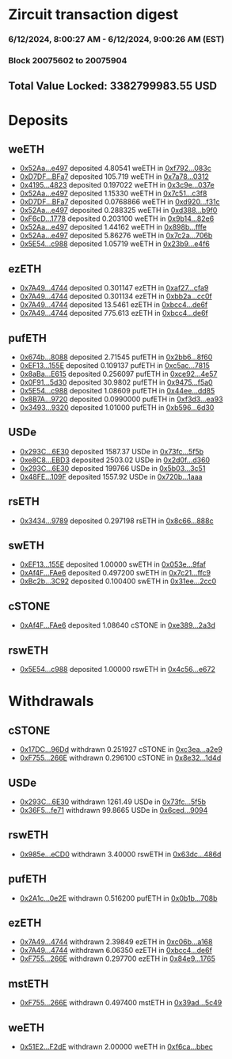 # Zircuit transaction digest
### 6/12/2024, 8:00:27 AM - 6/12/2024, 9:00:26 AM (EST)
### Block 20075602 to 20075904

## Total Value Locked: 3382799983.55 USD

# Deposits
## weETH
- [0x52Aa...e497](https://etherscan.io/address/0x52Aa899454998Be5b000Ad077a46Bbe360F4e497) deposited 4.80541 weETH in [0xf792...083c](https://etherscan.io/tx/0x52Aa899454998Be5b000Ad077a46Bbe360F4e497)
- [0xD7DF...BFa7](https://etherscan.io/address/0xD7DF7E085214743530afF339aFC420c7c720BFa7) deposited 105.719 weETH in [0x7a78...0312](https://etherscan.io/tx/0xD7DF7E085214743530afF339aFC420c7c720BFa7)
- [0x4195...4823](https://etherscan.io/address/0x41958cBB61D3b810111316E1941bf8c0cB2c4823) deposited 0.197022 weETH in [0x3c9e...037e](https://etherscan.io/tx/0x41958cBB61D3b810111316E1941bf8c0cB2c4823)
- [0x52Aa...e497](https://etherscan.io/address/0x52Aa899454998Be5b000Ad077a46Bbe360F4e497) deposited 1.15330 weETH in [0x7c51...c3f8](https://etherscan.io/tx/0x52Aa899454998Be5b000Ad077a46Bbe360F4e497)
- [0xD7DF...BFa7](https://etherscan.io/address/0xD7DF7E085214743530afF339aFC420c7c720BFa7) deposited 0.0768866 weETH in [0xd920...f31c](https://etherscan.io/tx/0xD7DF7E085214743530afF339aFC420c7c720BFa7)
- [0x52Aa...e497](https://etherscan.io/address/0x52Aa899454998Be5b000Ad077a46Bbe360F4e497) deposited 0.288325 weETH in [0xd388...b9f0](https://etherscan.io/tx/0x52Aa899454998Be5b000Ad077a46Bbe360F4e497)
- [0xF6cD...1778](https://etherscan.io/address/0xF6cD2c3A803054c0a9934e6C8B01E0d17cF71778) deposited 0.203100 weETH in [0x9b14...82e6](https://etherscan.io/tx/0xF6cD2c3A803054c0a9934e6C8B01E0d17cF71778)
- [0x52Aa...e497](https://etherscan.io/address/0x52Aa899454998Be5b000Ad077a46Bbe360F4e497) deposited 1.44162 weETH in [0x898b...fffe](https://etherscan.io/tx/0x52Aa899454998Be5b000Ad077a46Bbe360F4e497)
- [0x52Aa...e497](https://etherscan.io/address/0x52Aa899454998Be5b000Ad077a46Bbe360F4e497) deposited 5.86276 weETH in [0x7c2a...706b](https://etherscan.io/tx/0x52Aa899454998Be5b000Ad077a46Bbe360F4e497)
- [0x5E54...c988](https://etherscan.io/address/0x5E542063B692Af5a79a3EFF36b2B2aC8f762c988) deposited 1.05719 weETH in [0x23b9...e4f6](https://etherscan.io/tx/0x5E542063B692Af5a79a3EFF36b2B2aC8f762c988)
## ezETH
- [0x7A49...4744](https://etherscan.io/address/0x7A493Be5c2ce014cD049Bf178a1ac0Db1B434744) deposited 0.301147 ezETH in [0xaf27...cfa9](https://etherscan.io/tx/0x7A493Be5c2ce014cD049Bf178a1ac0Db1B434744)
- [0x7A49...4744](https://etherscan.io/address/0x7A493Be5c2ce014cD049Bf178a1ac0Db1B434744) deposited 0.301134 ezETH in [0xbb2a...cc0f](https://etherscan.io/tx/0x7A493Be5c2ce014cD049Bf178a1ac0Db1B434744)
- [0x7A49...4744](https://etherscan.io/address/0x7A493Be5c2ce014cD049Bf178a1ac0Db1B434744) deposited 13.5461 ezETH in [0xbcc4...de6f](https://etherscan.io/tx/0x7A493Be5c2ce014cD049Bf178a1ac0Db1B434744)
- [0x7A49...4744](https://etherscan.io/address/0x7A493Be5c2ce014cD049Bf178a1ac0Db1B434744) deposited 775.613 ezETH in [0xbcc4...de6f](https://etherscan.io/tx/0x7A493Be5c2ce014cD049Bf178a1ac0Db1B434744)
## pufETH
- [0x674b...8088](https://etherscan.io/address/0x674b9315b157850223399153529221C3d7308088) deposited 2.71545 pufETH in [0x2bb6...8f60](https://etherscan.io/tx/0x674b9315b157850223399153529221C3d7308088)
- [0xEF13...155E](https://etherscan.io/address/0xEF13B0272700ca22C57E055f0d2ad40d6C78155E) deposited 0.109137 pufETH in [0xc5ac...7815](https://etherscan.io/tx/0xEF13B0272700ca22C57E055f0d2ad40d6C78155E)
- [0x8aBa...E615](https://etherscan.io/address/0x8aBa40076Db7a6b36Beec8f2A35faE55D09aE615) deposited 0.256097 pufETH in [0xce92...4e57](https://etherscan.io/tx/0x8aBa40076Db7a6b36Beec8f2A35faE55D09aE615)
- [0x0F91...5d30](https://etherscan.io/address/0x0F917C471bd01fc2e335cF08fc3781a60b005d30) deposited 30.9802 pufETH in [0x9475...f5a0](https://etherscan.io/tx/0x0F917C471bd01fc2e335cF08fc3781a60b005d30)
- [0x5E54...c988](https://etherscan.io/address/0x5E542063B692Af5a79a3EFF36b2B2aC8f762c988) deposited 1.08609 pufETH in [0x44ee...dd85](https://etherscan.io/tx/0x5E542063B692Af5a79a3EFF36b2B2aC8f762c988)
- [0x8B7A...9720](https://etherscan.io/address/0x8B7A3c57eb9C6Bc5a2144E4244396b4917A19720) deposited 0.0990000 pufETH in [0xf3d3...ea93](https://etherscan.io/tx/0x8B7A3c57eb9C6Bc5a2144E4244396b4917A19720)
- [0x3493...9320](https://etherscan.io/address/0x3493B4307A329E67A5d0ccF9D984e1f0E4F09320) deposited 1.01000 pufETH in [0xb596...6d30](https://etherscan.io/tx/0x3493B4307A329E67A5d0ccF9D984e1f0E4F09320)
## USDe
- [0x293C...6E30](https://etherscan.io/address/0x293C6937D8D82e05B01335F7B33FBA0c8e256E30) deposited 1587.37 USDe in [0x73fc...5f5b](https://etherscan.io/tx/0x293C6937D8D82e05B01335F7B33FBA0c8e256E30)
- [0xe8C8...EBD3](https://etherscan.io/address/0xe8C8eA20A7c47DD979947F1a6229Ff9AC68fEBD3) deposited 2503.02 USDe in [0x2d0f...d360](https://etherscan.io/tx/0xe8C8eA20A7c47DD979947F1a6229Ff9AC68fEBD3)
- [0x293C...6E30](https://etherscan.io/address/0x293C6937D8D82e05B01335F7B33FBA0c8e256E30) deposited 199766 USDe in [0x5b03...3c51](https://etherscan.io/tx/0x293C6937D8D82e05B01335F7B33FBA0c8e256E30)
- [0x48FE...109F](https://etherscan.io/address/0x48FEF3b02d4d2Ba8cf4921B58eDB8386e526109F) deposited 1557.92 USDe in [0x720b...1aaa](https://etherscan.io/tx/0x48FEF3b02d4d2Ba8cf4921B58eDB8386e526109F)
## rsETH
- [0x3434...9789](https://etherscan.io/address/0x34349c5569e7B846c3558961552D2202760A9789) deposited 0.297198 rsETH in [0x8c66...888c](https://etherscan.io/tx/0x34349c5569e7B846c3558961552D2202760A9789)
## swETH
- [0xEF13...155E](https://etherscan.io/address/0xEF13B0272700ca22C57E055f0d2ad40d6C78155E) deposited 1.00000 swETH in [0x053e...9faf](https://etherscan.io/tx/0xEF13B0272700ca22C57E055f0d2ad40d6C78155E)
- [0xAf4F...FAe6](https://etherscan.io/address/0xAf4F9Aa4A83133Ae981b5AfeDA7d764621C5FAe6) deposited 0.497200 swETH in [0x7c21...ffc9](https://etherscan.io/tx/0xAf4F9Aa4A83133Ae981b5AfeDA7d764621C5FAe6)
- [0xBc2b...3C92](https://etherscan.io/address/0xBc2b401780f597b3c879ffDE99Fc9753340D3C92) deposited 0.100400 swETH in [0x31ee...2cc0](https://etherscan.io/tx/0xBc2b401780f597b3c879ffDE99Fc9753340D3C92)
## cSTONE
- [0xAf4F...FAe6](https://etherscan.io/address/0xAf4F9Aa4A83133Ae981b5AfeDA7d764621C5FAe6) deposited 1.08640 cSTONE in [0xe389...2a3d](https://etherscan.io/tx/0xAf4F9Aa4A83133Ae981b5AfeDA7d764621C5FAe6)
## rswETH
- [0x5E54...c988](https://etherscan.io/address/0x5E542063B692Af5a79a3EFF36b2B2aC8f762c988) deposited 1.00000 rswETH in [0x4c56...e672](https://etherscan.io/tx/0x5E542063B692Af5a79a3EFF36b2B2aC8f762c988)
# Withdrawals
## cSTONE
- [0x17DC...96Dd](https://etherscan.io/address/0x17DCa2dD727D820f59e50587Dbe19CfA26d896Dd) withdrawn 0.251927 cSTONE in [0xc3ea...a2e9](https://etherscan.io/tx/0x17DCa2dD727D820f59e50587Dbe19CfA26d896Dd)
- [0xF755...266E](https://etherscan.io/address/0xF7550F5A6d8946934480d06F0BC4a96F717B266E) withdrawn 0.296100 cSTONE in [0x8e32...1d4d](https://etherscan.io/tx/0xF7550F5A6d8946934480d06F0BC4a96F717B266E)
## USDe
- [0x293C...6E30](https://etherscan.io/address/0x293C6937D8D82e05B01335F7B33FBA0c8e256E30) withdrawn 1261.49 USDe in [0x73fc...5f5b](https://etherscan.io/tx/0x293C6937D8D82e05B01335F7B33FBA0c8e256E30)
- [0x36F5...fe71](https://etherscan.io/address/0x36F51A7A2d0ba584c0F6286CE26253E27cc9fe71) withdrawn 99.8665 USDe in [0x6ced...9094](https://etherscan.io/tx/0x36F51A7A2d0ba584c0F6286CE26253E27cc9fe71)
## rswETH
- [0x985e...eCD0](https://etherscan.io/address/0x985eCf0C780C5cc5F29F721367A83Ce032A3eCD0) withdrawn 3.40000 rswETH in [0x63dc...486d](https://etherscan.io/tx/0x985eCf0C780C5cc5F29F721367A83Ce032A3eCD0)
## pufETH
- [0x2A1c...0e2E](https://etherscan.io/address/0x2A1c974A7D01176B11CB1eE8B2CcB65400E20e2E) withdrawn 0.516200 pufETH in [0x0b1b...708b](https://etherscan.io/tx/0x2A1c974A7D01176B11CB1eE8B2CcB65400E20e2E)
## ezETH
- [0x7A49...4744](https://etherscan.io/address/0x7A493Be5c2ce014cD049Bf178a1ac0Db1B434744) withdrawn 2.39849 ezETH in [0xc06b...a168](https://etherscan.io/tx/0x7A493Be5c2ce014cD049Bf178a1ac0Db1B434744)
- [0x7A49...4744](https://etherscan.io/address/0x7A493Be5c2ce014cD049Bf178a1ac0Db1B434744) withdrawn 6.06350 ezETH in [0xbcc4...de6f](https://etherscan.io/tx/0x7A493Be5c2ce014cD049Bf178a1ac0Db1B434744)
- [0xF755...266E](https://etherscan.io/address/0xF7550F5A6d8946934480d06F0BC4a96F717B266E) withdrawn 0.297700 ezETH in [0x84e9...1765](https://etherscan.io/tx/0xF7550F5A6d8946934480d06F0BC4a96F717B266E)
## mstETH
- [0xF755...266E](https://etherscan.io/address/0xF7550F5A6d8946934480d06F0BC4a96F717B266E) withdrawn 0.497400 mstETH in [0x39ad...5c49](https://etherscan.io/tx/0xF7550F5A6d8946934480d06F0BC4a96F717B266E)
## weETH
- [0x51E2...F2dE](https://etherscan.io/address/0x51E2Ec5642b995f97d60e75Ae11A587aD81aF2dE) withdrawn 2.00000 weETH in [0xf6ca...bbec](https://etherscan.io/tx/0x51E2Ec5642b995f97d60e75Ae11A587aD81aF2dE)

